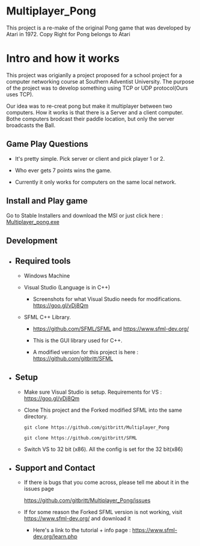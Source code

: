 # Multiplayer_Pong
This project is a re-make of the original Pong game that was developed by Atari in 1972.
Copy Right for Pong belongs to Atari

# Intro and how it works
This project was origianlly a project proposed for a school project for a computer networking course at Southern Adventist University.
The purpose of the project was to develop something using TCP or UDP protocol(Ours uses TCP).


Our idea was to re-creat pong but make it multiplayer between two computers.
How it works is that there is a Server and a client computer. Bothe computers brodcast their paddle location,
but only the server broadcasts the Ball.

Game Play Questions
-------------------
-	It's pretty simple. Pick server or client and pick player 1 or 2. 

-	Who ever gets 7 points wins the game.

-	Currently it only works for computers on the same local network.

Install and Play game
---------------------
Go to Stable Installers and download the MSI or just click here : 
<a href ="https://github.com/gitbritt/Multiplayer_Pong/raw/master/Stable_Installer_versions/Multiplayer_Pong/Setup%20Files/Multiplayer_Pong.msi">Multiplayer_pong.exe</a>

Development
-----------

-	Required tools
	--------------
	-	Windows Machine
	-	Visual Studio (Language is in C++)

		-	Screenshots for what Visual Studio needs for modifications. https://goo.gl/vDj8Qm
	-	SFML C++ Library. 
		-	https://github.com/SFML/SFML and https://www.sfml-dev.org/

		-	This is the GUI library used for C++.

		-	A modified version for this project is here : https://github.com/gitbritt/SFML

-	Setup
	-----
	-	Make sure Visual Studio is setup. Requirements for VS : https://goo.gl/vDj8Qm

	-	Clone This project and the Forked modified SFML into the same directory. 

			git clone https://github.com/gitbritt/Multiplayer_Pong

			git clone https://github.com/gitbritt/SFML

	-	Switch VS to 32 bit (x86). All the config is set for the 32 bit(x86)


-	Support and Contact
	-------
	-	If there is bugs that you come across, please tell me about it in the issues page

		https://github.com/gitbritt/Multiplayer_Pong/issues

	-	If for some reason the Forked SFML version is not working, visit https://www.sfml-dev.org/ and download it

		-	Here's a link to the tutorial + info page : https://www.sfml-dev.org/learn.php

